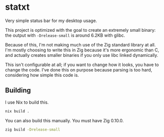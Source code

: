 # statxt
Very simple status bar for my desktop usage.

This project is optimized with the goal to create an extremely small binary:
the output with `-Drelease-small` is around 6.2KB with glibc.

Because of this, I'm not making much use of the Zig standard library at all.
I'm mostly choosing to write this in Zig because it's more ergonomic than C,
and actually creates smaller binaries if you only use libc linked dynamically.

This isn't configurable at all; if you want to change how it looks, you have to change the code.
I've done this on purpose because parsing is too hard, considering how simple this code is.

## Building
I use Nix to build this.
```sh
nix build .
```
You can also build this manually. You must have Zig 0.10.0.
```sh
zig build -Drelease-small
```
